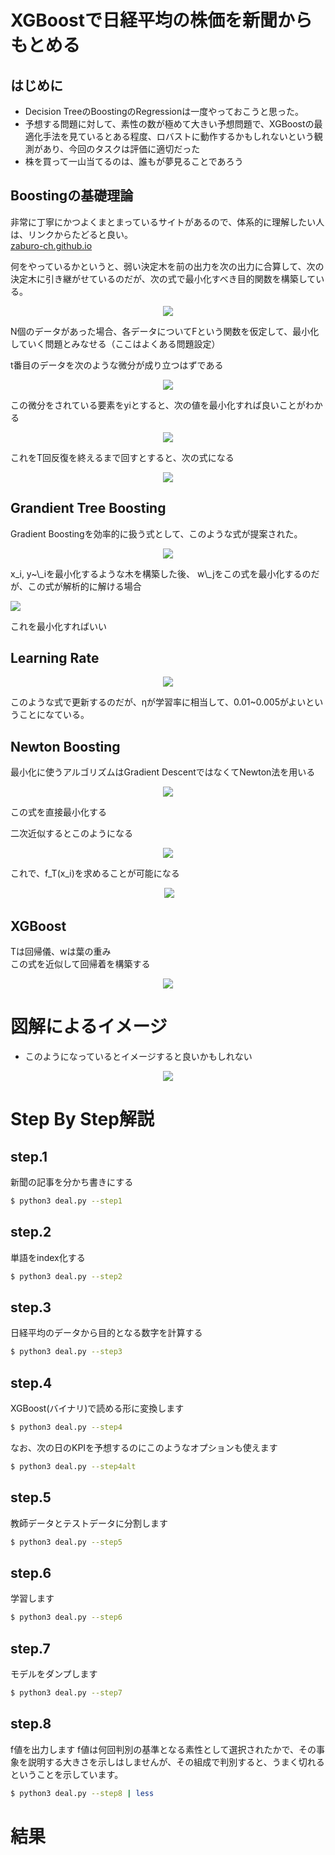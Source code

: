 # XGBoostで日経平均の株価を新聞からもとめる

## はじめに
- Decision TreeのBoostingのRegressionは一度やっておこうと思った。
- 予想する問題に対して、素性の数が極めて大きい予想問題で、XGBoostの最適化手法を見ているとある程度、ロバストに動作するかもしれないという観測があり、今回のタスクは評価に適切だった
- 株を買って一山当てるのは、誰もが夢見ることであろう

## Boostingの基礎理論
非常に丁寧にかつよくまとまっているサイトがあるので、体系的に理解したい人は、リンクからたどると良い。  
[zaburo-ch.github.io](https://zaburo-ch.github.io/post/xgboost/)  

何をやっているかというと、弱い決定木を前の出力を次の出力に合算して、次の決定木に引き継がせているのだが、次の式で最小化すべき目的関数を構築している。  

<p align="center">
  <img src="https://cloud.githubusercontent.com/assets/4949982/25950213/1ca9754c-3695-11e7-8d94-c8c4aca56642.png">
</p>

N個のデータがあった場合、各データについてFという関数を仮定して、最小化していく問題とみなせる（ここはよくある問題設定）  

t番目のデータを次のような微分が成り立つはずである  

<p align="center">
  <img src="https://cloud.githubusercontent.com/assets/4949982/25950236/2e7ac898-3695-11e7-8a66-9d3705210dad.png">
</p>

この微分をされている要素をyiとすると、次の値を最小化すれば良いことがわかる  
<p align="center">
  <img src="https://cloud.githubusercontent.com/assets/4949982/25950261/47d3caf6-3695-11e7-80b9-e2f4d8572b36.png">
</p>

これをT回反復を終えるまで回すとすると、次の式になる  

<p align="center">
  <img src="https://cloud.githubusercontent.com/assets/4949982/25979901/33de6a80-3706-11e7-8c7c-c5c444430816.png">
</p>

## Grandient Tree Boosting
Gradient Boostingを効率的に扱う式として、このような式が提案された。  
<p align="center">
  <img src="https://cloud.githubusercontent.com/assets/4949982/25983596/c49f8eb8-3720-11e7-97b8-8c9db39d6113.png">
</p>
x_i, y~\_iを最小化するような木を構築した後、 w\_jをこの式を最小化するのだが、この式が解析的に解ける場合  
<p aling="center">
  <img src="https://cloud.githubusercontent.com/assets/4949982/25983615/df04bcb0-3720-11e7-9781-f4c4f79b0c53.png">
</p>
これを最小化すればいい  

## Learning Rate
<p align="center">
  <img src="https://cloud.githubusercontent.com/assets/4949982/25983653/13a4f6ce-3721-11e7-87b0-1dd94be3a289.png">
</p>

このような式で更新するのだが、ηが学習率に相当して、0.01~0.005がよいということになている。  

## Newton Boosting
最小化に使うアルゴリズムはGradient DescentではなくてNewton法を用いる  
<p align="center">
  <img src="https://cloud.githubusercontent.com/assets/4949982/25981189/a1efc5a2-370e-11e7-8663-11629d9d59e7.png">
</p>
この式を直接最小化する  

二次近似するとこのようになる  
<p align="center">
 <img src="https://cloud.githubusercontent.com/assets/4949982/25981221/d80c3134-370e-11e7-8f12-8e7b72c9cdbc.png">
</p>

これで、f_T(x_i)を求めることが可能になる
<p align="center">
  <img src="https://cloud.githubusercontent.com/assets/4949982/25981262/185ee22c-370f-11e7-91e6-e2c45776325a.png">
</p>


## XGBoost

Tは回帰儀、wは葉の重み  
この式を近似して回帰着を構築する  

<p align="center">
  <img src="https://cloud.githubusercontent.com/assets/4949982/25982957/d3728e86-371b-11e7-80c4-e02413569dc4.png">
</p>

# 図解によるイメージ
- このようになっているとイメージすると良いかもしれない
<p align="center">
  <img src="https://cloud.githubusercontent.com/assets/4949982/25983556/7b481a96-3720-11e7-8189-f75dc35d0a78.png">
</p>

# Step By Step解説

## step.1 
新聞の記事を分かち書きにする
```sh
$ python3 deal.py --step1
```

## step.2
単語をindex化する
```sh
$ python3 deal.py --step2
```

## step.3
日経平均のデータから目的となる数字を計算する
```sh
$ python3 deal.py --step3
```

## step.4
XGBoost(バイナリ)で読める形に変換します
```sh
$ python3 deal.py --step4
```
なお、次の日のKPIを予想するのにこのようなオプションも使えます
```sh
$ python3 deal.py --step4alt
```
## step.5
教師データとテストデータに分割します
```sh
$ python3 deal.py --step5
```

## step.6
学習します
```sh
$ python3 deal.py --step6
```

## step.7
モデルをダンプします
```sh
$ python3 deal.py --step7
```

## step.8
f値を出力します
f値は何回判別の基準となる素性として選択されたかで、その事象を説明する大きさを示しはしませんが、その組成で判別すると、うまく切れるということを示しています。
```sh
$ python3 deal.py --step8 | less
```

# 結果
